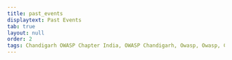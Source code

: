 ```yaml
---
title: past_events
displaytext: Past Events
tab: true
layout: null
order: 2
tags: Chandigarh OWASP Chapter India, OWASP Chandigarh, Owasp, Owasp, Chandigarh,Owasp chapter
---
```

